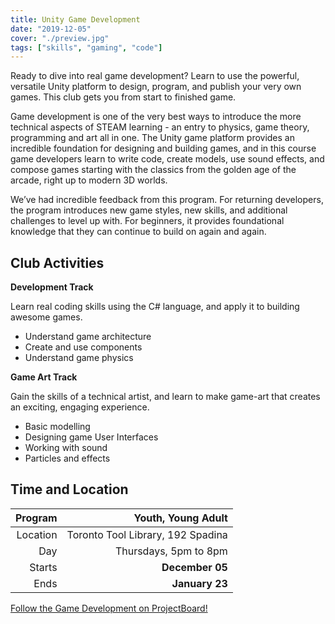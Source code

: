 ```yaml
---
title: Unity Game Development
date: "2019-12-05"
cover: "./preview.jpg"
tags: ["skills", "gaming", "code"]
---
```


Ready to dive into real game development? Learn to use the powerful, versatile Unity platform to design, program, and publish your very own games. This club gets you from start to finished game.

Game development is one of the very best ways to introduce the more technical aspects of STEAM learning - an entry to physics, game theory, programming and art all in one. The Unity game platform provides an incredible foundation for designing and building games, and in this course game developers learn to write code, create models, use sound effects, and compose games starting with the classics from the golden age of the arcade, right up to modern 3D worlds.

We’ve had incredible feedback from this program. For returning developers, the program introduces new game styles, new skills, and additional challenges to level up with. For beginners, it provides foundational knowledge that they can continue to build on again and again.

## Club Activities

**Development Track**

Learn real coding skills using the C# language, and apply it to building awesome games.

- Understand game architecture
- Create and use components
- Understand game physics

**Game Art Track**

Gain the skills of a technical artist, and learn to make game-art that creates an exciting, engaging experience.

- Basic modelling
- Designing game User Interfaces
- Working with sound
- Particles and effects

## Time and Location

|  Program |                Youth, Young Adult |
| -------: | --------------------------------: |
| Location | Toronto Tool Library, 192 Spadina |
|      Day |             Thursdays, 5pm to 8pm |
|   Starts |                   **December 05** |
|     Ends |                    **January 23** |

[Follow the Game Development on ProjectBoard!](https://projectboard.engineering.com/project/unity-game-development)
